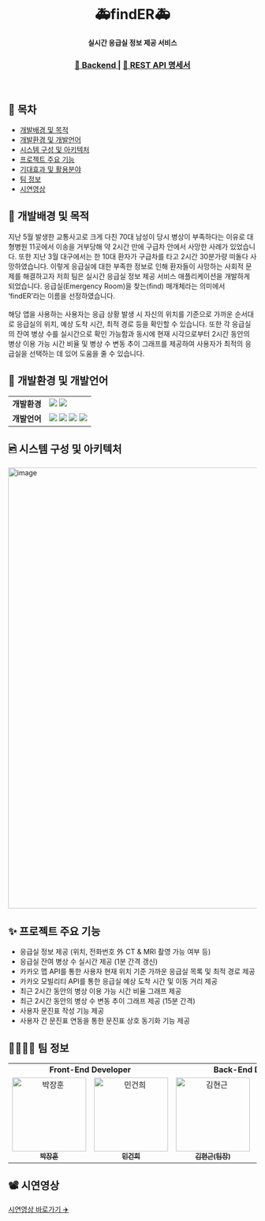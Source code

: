<h1 align="center">🚑<strong>findER</strong>🚑</h1>

<div align="center">
  <strong>실시간 응급실 정보 제공 서비스</strong>
</div>

<div align="center">
  <h3>
    <a href="https://github.com/malalove/findER-backend">
      💽 Backend
    </a>
    <span> | </span>
    <a href="https://malalove.notion.site/API-2f5e86d852ca4f73b2e66c21b8a31e3d?pvs=4">
      📜 REST API 명세서
    </a>
  </h3>
</div>
<br>

## 🔖 목차

- [개발배경 및 목적](https://github.com/gretea5/findER-frontend#-%EA%B0%9C%EB%B0%9C%EB%B0%B0%EA%B2%BD-%EB%B0%8F-%EB%AA%A9%EC%A0%81)
- [개발환경 및 개발언어](https://github.com/gretea5/findER-frontend#-%EA%B0%9C%EB%B0%9C%ED%99%98%EA%B2%BD-%EB%B0%8F-%EA%B0%9C%EB%B0%9C%EC%96%B8%EC%96%B4)
- [시스템 구성 및 아키텍처](https://github.com/gretea5/findER-frontend#-%EC%8B%9C%EC%8A%A4%ED%85%9C-%EA%B5%AC%EC%84%B1-%EB%B0%8F-%EC%95%84%ED%82%A4%ED%85%8D%EC%B2%98)
- [프로젝트 주요 기능](https://github.com/capstone-aloha/aloharoom-frontend#%EB%B0%A9-%EA%B5%AC%ED%95%98%EA%B8%B0-%ED%95%84%ED%84%B0%EB%A7%81)
- [기대효과 및 활용분야](https://github.com/gretea5/findER-frontend#-%ED%94%84%EB%A1%9C%EC%A0%9D%ED%8A%B8-%EC%A3%BC%EC%9A%94-%EA%B8%B0%EB%8A%A5)
- [팀 정보](https://github.com/gretea5/findER-frontend#-%ED%8C%80-%EC%A0%95%EB%B3%B4)
- [시연영상](https://github.com/gretea5/findER-frontend#%EF%B8%8F-%EC%8B%9C%EC%97%B0%EC%98%81%EC%83%81)


## 📍 개발배경 및 목적
지난 5월 발생한 교통사고로 크게 다친 70대 남성이 당시 병상이 부족하다는 이유로 대형병원 11곳에서 이송을 거부당해 약 2시간 만에 구급차 안에서 사망한 사례가 있었습니다. 
또한 지난 3월 대구에서는 한 10대 환자가 구급차를 타고 2시간 30분가량 떠돌다 사망하였습니다. 이렇게 응급실에 대한 부족한 정보로 인해 환자들이 사망하는 사회적 문제를 해결하고자
저희 팀은 실시간 응급실 정보 제공 서비스 애플리케이션을 개발하게 되었습니다. 응급실(Emergency Room)을 찾는(find) 매개체라는 의미에서 ‘findER’라는 이름을 선정하였습니다.
<br>
<br>
해당 앱을 사용하는 사용자는 응급 상황 발생 시 자신의 위치를 기준으로 가까운 순서대로 응급실의 위치, 예상 도착 시간, 최적 경로 등을 확인할 수 있습니다.
또한 각 응급실의 잔여 병상 수를 실시간으로 확인 가능함과 동시에 현재 시각으로부터 2시간 동안의 병상 이용 가능 시간 비율 및 병상 수 변동 추이 그래프를 제공하여 
사용자가 최적의 응급실을 선택하는 데 있어 도움을 줄 수 있습니다.

## 📌 개발환경 및 개발언어
<div>
<table>
   <tr>
      <td colspan="4" align="center">
        <strong>개발환경</strong>
      </td>
      <td colspan="4">
        <img src="https://img.shields.io/badge/macOS-000000?style=for-the-badge&logo=macOS&logoColor=white"> 
        <img src="https://img.shields.io/badge/Amazon EC2-FF9900?style=for-the-badge&logo=amazonaws&logoColor=white"/>
      </td>
   </tr>
   <tr>
      <td colspan="4" align="center">
        <strong>개발언어</strong>
      </td>
      <td colspan="4">
        <img src="https://img.shields.io/badge/Dart-0175C2?style=for-the-badge&logo=Dart&logoColor=white"> 
        <img src="https://img.shields.io/badge/Flutter-02569B?style=for-the-badge&logo=Flutter&logoColor=white"> 
        <img src="https://img.shields.io/badge/java-%23ED8B00.svg?style=for-the-badge&logo=java&logoColor=white"> 
        <img src="https://img.shields.io/badge/Spring Boot-6DB33F?style=for-the-badge&logo=Spring Boot&logoColor=white"> 
      </td>
   </tr>
</table>
</div>

## 🖻 시스템 구성 및 아키텍처
<img width="895" alt="image" src="https://github.com/malalove/findER-backend/assets/120379834/9b0f0a2c-8605-4a19-be7a-4d76d3c5e4df">

## ✨ 프로젝트 주요 기능

- 응급실 정보 제공 (위치, 전화번호 外 CT & MRI 촬영 가능 여부 등)
- 응급실 잔여 병상 수 실시간 제공 (1분 간격 갱신)
- 카카오 맵 API를 통한 사용자 현재 위치 기준 가까운 응급실 목록 및 최적 경로 제공
- 카카오 모빌리티 API를 통한 응급실 예상 도착 시간 및 이동 거리 제공
- 최근 2시간 동안의 병상 이용 가능 시간 비율 그래프 제공
- 최근 2시간 동안의 병상 수 변동 추이 그래프 제공 (15분 간격)
- 사용자 문진표 작성 기능 제공
- 사용자 간 문진표 연동을 통한 문진표 상호 동기화 기능 제공


## 👩‍👩‍👧‍👦 팀 정보

<div sytle="overflow:hidden;">
<table>
   <tr>
      <td colspan="2" align="center"><strong>Front-End Developer</strong></td>
      <td colspan="2" align="center"><strong>Back-End Developer</strong></td>
   </tr>
  <tr>
    <td align="center">
    <a href="https://github.com/gretea5"><img src="https://avatars.githubusercontent.com/u/120379834?v=4" width="150px;" alt="박장훈"/><br /><sub><b>박장훈</b></sub></a><br />
    </td>
     <td align="center">
        <a href="https://github.com/LapinMin"><img src="https://avatars.githubusercontent.com/u/130971355?v=4" width="150px" alt="민건희"/><br /><sub><b>민건희</b></sub></a>
     </td>
     <td align="center">
        <a href="https://github.com/wingunkh"><img src="https://avatars.githubusercontent.com/u/58140360?v=4" width="150px" alt="김현근"/><br /><sub><b>김현근(팀장)</b></sub></a>
     </td>
     <td align="center">
        <a href="https://github.com/fkgnssla"><img src="https://avatars.githubusercontent.com/u/92067099?v=4" width="150px" alt="김형민"/><br /><sub><b>김형민</b></sub></a>
     </td>
  <tr>
</table>
</div>

## 📽️ 시연영상
[시연영상 바로가기 ✈️](https://youtu.be/m4FCF3DETNg)
